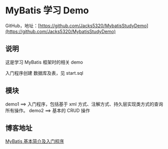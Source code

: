 # MyBatis 学习 Demo

GitHub，地址：[https://github.com/Jacks5320/MybatisStudyDemo](https://github.com/Jacks5320/MybatisStudyDemo)

## 说明

这是学习 MyBatis 框架时的相关 demo

入门程序创建 数据库及表，见 start.sql

## 模块

demo1 ==> 入门程序，包括基于 xml 方式、注解方式、持久层实现类方式的查询所有操作。
demo2 ==> 基本的 CRUD 操作

## 博客地址

[MyBatis 基本简介及入门程序](https://blog.csdn.net/qq_44713454/article/details/103020636)
